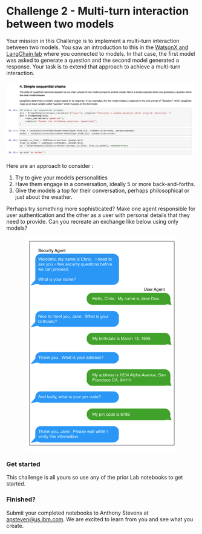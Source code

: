 # Challenge 2 - Multi-turn interaction between two models

Your mission in this Challenge is to implement a multi-turn interaction between two models.  You saw an introduction to this in the [WatsonX and LangChain lab](../../self-guided-labs/level-1/lab-03-langchain-prompt-template) where you connected to models.  In that case, the first model was asked to generate a question and the second model generated a response.  Your task is to extend that approach to achieve a multi-turn interaction.  

<p align="center">
  <img src="images/q&a agents.png" width="750"/>
</p>

Here are an approach to consider :
1. Try to give your models personalities
2. Have them engage in a conversation, ideally 5 or more back-and-forths.
3. Give the models a top for their conversation, perhaps philosophical or just about the weather.

Perhaps try something more sophisticated?  Make one agent responsible for user authentication and the other as a user with personal details that they need to provide.  Can you recreate an exchange like below using only models?

<p align="center">
  <img src="images/multi-turn-user-auth.png" width="400"/>
</p>

### Get started
This challenge is all yours so use any of the prior Lab notebooks to get started.

### Finished?
Submit your completed notebooks to Anthony Stevens at apsteven@us.ibm.com.  We are excited to learn from you and see what you create.

